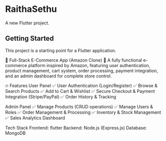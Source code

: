 # RaithaSethu

A new Flutter project.

## Getting Started

This project is a starting point for a Flutter application.

🛒 Full-Stack E-Commerce App (Amazon Clone)
🚀 A fully functional e-commerce platform inspired by Amazon, featuring user authentication, product management, cart system, order processing, payment integration, and an admin dashboard for complete store control.

🔥 Features
User Panel
✅ User Authentication (Login/Register)
✅ Browse & Search Products
✅ Add to Cart & Wishlist
✅ Secure Checkout & Payment Integration (Stripe/PayPal)
✅ Order History & Tracking

Admin Panel
✅ Manage Products (CRUD operations)
✅ Manage Users & Roles
✅ Order Management & Processing
✅ Inventory & Stock Management
✅ Sales Analytics Dashboard

Tech Stack
Frontend: flutter
Backend: Node.js (Express.js) 
Database: MongoDB
